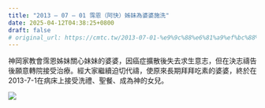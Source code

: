 ```yaml
---
title: "2013 – 07 – 01 霈恩（阿快）姊妹為婆婆施洗"
date: 2025-04-12T04:38:25+0800
draft: false
# original_url: https://cmtc.tw/2013-07-01-%e9%9c%88%e6%81%a9%ef%bc%88%e9%98%bf%e5%bf%ab%ef%bc%89%e5%a7%8a%e5%a6%b9%e7%82%ba%e5%a9%86%e5%a9%86%e6%96%bd%e6%b4%97
---
```




神岡家教會霈恩姊妹關心妹妹的婆婆，因癌症擴散後失去求生意志，但在決志禱告後願意轉院接受治療。經大家繼續迫切代禱，使原來長期拜拜吃素的婆婆，終於在2013-7-1在病床上接受洗禮、聖餐、成為神的女兒。

![](/images/霈恩婆婆受洗.jpg)

